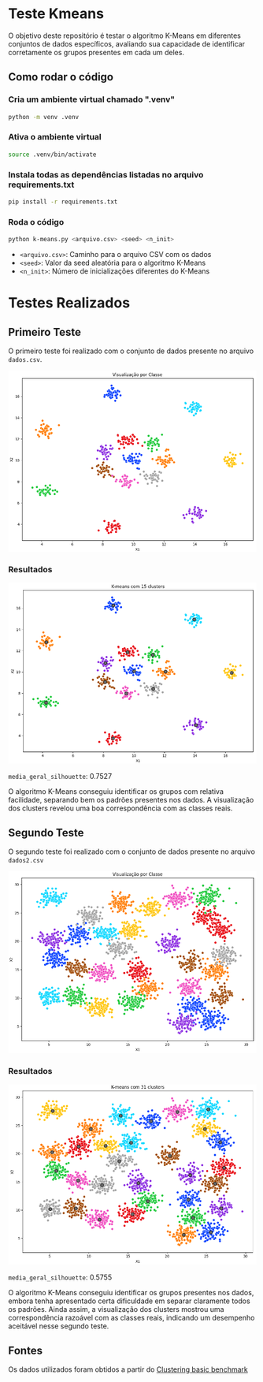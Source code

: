 # Teste Kmeans

O objetivo deste repositório é testar o algoritmo K-Means em diferentes
conjuntos de dados específicos, avaliando sua capacidade de identificar
corretamente os grupos presentes em cada um deles.

## Como rodar o código

### Cria um ambiente virtual chamado ".venv"
```sh
python -m venv .venv
```

### Ativa o ambiente virtual
```sh
source .venv/bin/activate
```

### Instala todas as dependências listadas no arquivo requirements.txt
```sh
pip install -r requirements.txt
```

### Roda o código
```sh
python k-means.py <arquivo.csv> <seed> <n_init>
```

- `<arquivo.csv>`: Caminho para o arquivo CSV com os dados
- `<seed>`: Valor da seed aleatória para o algoritmo K-Means
- `<n_init>`: Número de inicializações diferentes do K-Means

# Testes Realizados

## Primeiro Teste

O primeiro teste foi realizado com o conjunto de dados presente no arquivo `dados.csv`.

![Dados1](https://github.com/kenjiThiago/Teste_Kmeans/blob/main/imagens/dados.png)

### Resultados

![Teste1](https://github.com/kenjiThiago/Teste_Kmeans/blob/main/imagens/dados_resultado.png)

`media_geral_silhouette`: 0.7527

O algoritmo K-Means conseguiu identificar os grupos com relativa facilidade,
separando bem os padrões presentes nos dados.  A visualização dos clusters
revelou uma boa correspondência com as classes reais.

## Segundo Teste

O segundo teste foi realizado com o conjunto de dados presente no arquivo `dados2.csv`

![Dados2](https://github.com/kenjiThiago/Teste_Kmeans/blob/main/imagens/dados2.png)

### Resultados

![Teste2](https://github.com/kenjiThiago/Teste_Kmeans/blob/main/imagens/dados2_resultado.png)

`media_geral_silhouette`: 0.5755

O algoritmo K-Means conseguiu identificar os grupos presentes nos dados, embora
tenha apresentado certa dificuldade em separar claramente todos os padrões.
Ainda assim, a visualização dos clusters mostrou uma correspondência razoável
com as classes reais, indicando um desempenho aceitável nesse segundo teste.

## Fontes

Os dados utilizados foram obtidos a partir do [Clustering basic benchmark](http://cs.joensuu.fi/sipu/datasets/)
